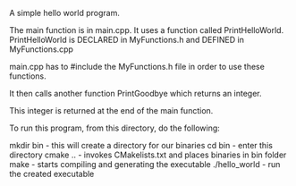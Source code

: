 A simple hello world program.

The main function is in main.cpp. It uses a function called PrintHelloWorld.
PrintHelloWorld is DECLARED in MyFunctions.h and DEFINED in MyFunctions.cpp

main.cpp has to #include the MyFunctions.h file in order to use these functions.

It then calls another function PrintGoodbye which returns an integer.

This integer is returned at the end of the main function.


To run this program, from this directory, do the following:

mkdir bin          - this will create a directory for our binaries
cd bin             - enter this directory
cmake ..           - invokes CMakelists.txt and places binaries in bin folder
make               - starts compiling and generating the executable
./hello_world      - run the created executable